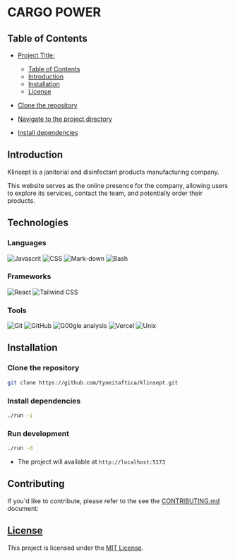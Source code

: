 # CARGO POWER 

## Table of Contents
- [Project Title:](#project-title)
  - [Table of Contents](#table-of-contents)
  - [Introduction](#introduction)
  <!-- - [Features](#features) -->
  - [Installation](#installation)
  - [License](#License)

- [Clone the repository](#clone-the-repository)
- [Navigate to the project directory](#navigate-to-the-project-directory)
- [Install dependencies](#install-dependencies)

## Introduction

Klinsept is a janitorial and disinfectant products manufacturing company.

This website serves as the online presence for the company, allowing users to explore its services, contact the team, and potentially order their products.

## Technologies
  ### Languages
  ![Javascrit](https://img.shields.io/badge/JavaScript-F7DF1E?style=for-the-badge&logo=javascript&logoColor=black)
  ![CSS](https://img.shields.io/badge/CSS-239120?&style=for-the-badge&logo=css3&logoColor=white)
  ![Mark-down](https://img.shields.io/badge/Markdown-000000?style=for-the-badge&logo=markdown&logoColor=white)
  ![Bash](https://img.shields.io/badge/Shell_Script-121011?style=for-the-badge&logo=gnu-bash&logoColor=white)
  ### Frameworks
![React](https://img.shields.io/badge/React-61DAFB.svg?style=for-the-badge&logo=react&logoColor=white)
![Tailwind CSS](https://img.shields.io/badge/Tailwind%20-38B2AC.svg?style=for-the-badge&logo=tailwind-css&logoColor=white)
  <!-- ### External -->
  ### Tools 
 ![Git](https://img.shields.io/badge/Git-F05032.svg?style=for-the-badge&logo=git&logoColor=white) 
 ![GitHub](https://img.shields.io/badge/GitHub-181717.svg?style=for-the-badge&logo=github&logoColor=white) 
 ![G00gle analysis](https://img.shields.io/badge/Google%20Analytics-E37400?style=for-the-badge&logo=google%20analytics&logoColor=white)
 ![Vercel](https://img.shields.io/badge/Vercel-000000?style=for-the-badge&logo=vercel&logoColor=white)
 ![Unix](https://img.shields.io/badge/Linux-FCC624?style=for-the-badge&logo=linux&logoColor=black)
  
<!-- ## Features

- Home Page: A brief introduction to the company with an overview of services.
- Services Page: Details on transportation services (cargo handling, express    delivery, etc.) and warehousing services.
- Contact Page: A contact form and information for customers to get in touch.
- Tracking Functionality: Users can track their shipments in real-time 
- Testimonials Section: Feedback from customers to build trust.
- FAQs Section: Answers to common questions related to the company’s services.
- Responsive Design: Works well across desktops, tablets, and mobile devices. -->

## Installation
### Clone the repository

```sh
git clone https://github.com/tyneitaftica/klinsept.git
```
### Install dependencies
```sh
./run -i
```

### Run development
```sh
./run -d
```
- The project will available at `http://localhost:5173`

## Contributing

If you'd like to contribute, please refer to the see the [CONTRIBUTING.md](./CONTRIBUTING.md) document:



## [License](./LICENSE)
This project is licensed under the [MIT License](https://opensource.org/licenses/MIT).



